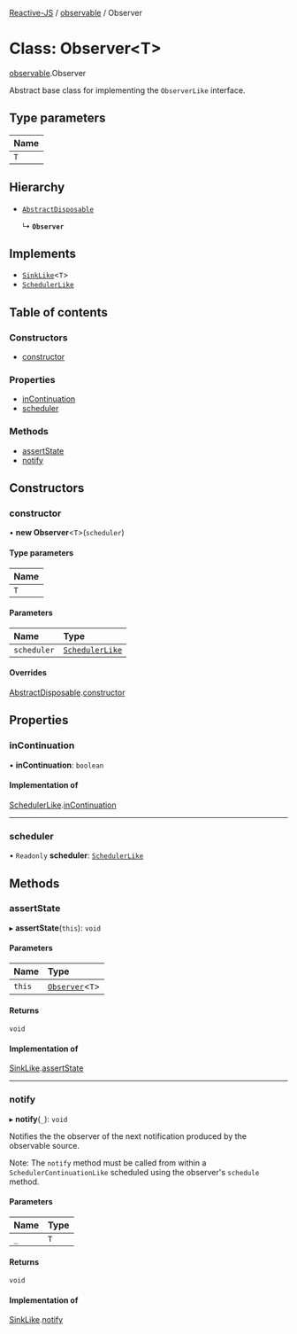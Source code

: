 [Reactive-JS](../README.md) / [observable](../modules/observable.md) / Observer

# Class: Observer<T\>

[observable](../modules/observable.md).Observer

Abstract base class for implementing the `ObserverLike` interface.

## Type parameters

| Name |
| :------ |
| `T` |

## Hierarchy

- [`AbstractDisposable`](disposable.AbstractDisposable.md)

  ↳ **`Observer`**

## Implements

- [`SinkLike`](../interfaces/sink.SinkLike.md)<`T`\>
- [`SchedulerLike`](../interfaces/scheduler.SchedulerLike.md)

## Table of contents

### Constructors

- [constructor](observable.Observer.md#constructor)

### Properties

- [inContinuation](observable.Observer.md#incontinuation)
- [scheduler](observable.Observer.md#scheduler)

### Methods

- [assertState](observable.Observer.md#assertstate)
- [notify](observable.Observer.md#notify)

## Constructors

### constructor

• **new Observer**<`T`\>(`scheduler`)

#### Type parameters

| Name |
| :------ |
| `T` |

#### Parameters

| Name | Type |
| :------ | :------ |
| `scheduler` | [`SchedulerLike`](../interfaces/scheduler.SchedulerLike.md) |

#### Overrides

[AbstractDisposable](disposable.AbstractDisposable.md).[constructor](disposable.AbstractDisposable.md#constructor)

## Properties

### inContinuation

• **inContinuation**: `boolean`

#### Implementation of

[SchedulerLike](../interfaces/scheduler.SchedulerLike.md).[inContinuation](../interfaces/scheduler.SchedulerLike.md#incontinuation)

___

### scheduler

• `Readonly` **scheduler**: [`SchedulerLike`](../interfaces/scheduler.SchedulerLike.md)

## Methods

### assertState

▸ **assertState**(`this`): `void`

#### Parameters

| Name | Type |
| :------ | :------ |
| `this` | [`Observer`](observable.Observer.md)<`T`\> |

#### Returns

`void`

#### Implementation of

[SinkLike](../interfaces/sink.SinkLike.md).[assertState](../interfaces/sink.SinkLike.md#assertstate)

___

### notify

▸ **notify**(`_`): `void`

Notifies the the observer of the next notification produced by the observable source.

Note: The `notify` method must be called from within a `SchedulerContinuationLike`
scheduled using the observer's `schedule` method.

#### Parameters

| Name | Type |
| :------ | :------ |
| `_` | `T` |

#### Returns

`void`

#### Implementation of

[SinkLike](../interfaces/sink.SinkLike.md).[notify](../interfaces/sink.SinkLike.md#notify)
